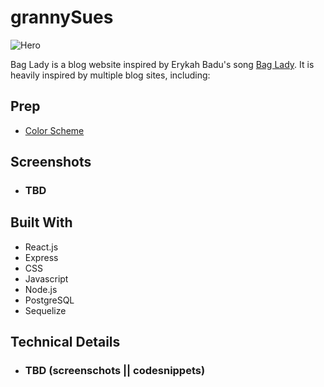 # grannySues
![Hero](https://i.ibb.co/8sqtRLd/gs-header.png)

Bag Lady is a blog website inspired by Erykah Badu's song [Bag Lady](https://genius.com/Erykah-badu-bag-lady-lyrics). It is heavily inspired by multiple blog sites, including:

## Prep
- [Color Scheme](https://color.adobe.com/My-Color-Theme-color-theme-19562577/)

## Screenshots
- ### TBD

## Built With
  - React.js
  - Express
  - CSS
  - Javascript
  - Node.js
  - PostgreSQL
  - Sequelize

## Technical Details
- ### TBD (screenschots || codesnippets)

